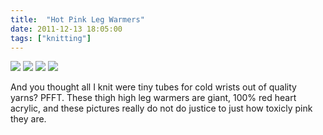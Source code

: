 ```yaml
---
title:  "Hot Pink Leg Warmers"
date: 2011-12-13 18:05:00
tags: ["knitting"]
---
```


<img src="/uploads/2011/12/pink01.jpg">
<img src="/uploads/2011/12/pink02.jpg">
<img src="/uploads/2011/12/pink03.jpg">
<img src="/uploads/2011/12/pink04.jpg">


And you thought all I knit were tiny tubes for cold wrists out of quality yarns? PFFT. These thigh high leg warmers are giant, 100% red heart acrylic, and these pictures really do not do justice to just how toxicly pink they are.
